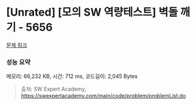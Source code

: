 # [Unrated] [모의 SW 역량테스트] 벽돌 깨기 - 5656 

[문제 링크](https://swexpertacademy.com/main/code/problem/problemDetail.do?contestProbId=AWXRQm6qfL0DFAUo) 

### 성능 요약

메모리: 66,232 KB, 시간: 712 ms, 코드길이: 2,045 Bytes



> 출처: SW Expert Academy, https://swexpertacademy.com/main/code/problem/problemList.do